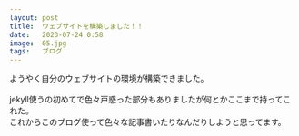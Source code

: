 ```yaml
---
layout: post
title:  ウェブサイトを構築しました！！
date:   2023-07-24 0:58
image:  05.jpg
tags:   ブログ
---
```


ようやく自分のウェブサイトの環境が構築できました。<br>
<br>
jekyll使うの初めてで色々戸惑った部分もありましたが何とかここまで持ってこれた。<br>
これからこのブログ使って色々な記事書いたりなんだりしようと思ってます。